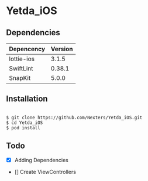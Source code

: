 # Yetda_iOS

## Dependencies
| Depencency | Version |
| ---------- | ------- |
| lottie-ios | 3.1.5   |
| SwiftLint  | 0.38.1  |
| SnapKit    | 5.0.0   |

## Installation
```shell

$ git clone https://github.com/Nexters/Yetda_iOS.git
$ cd Yetda_iOS
$ pod install
```

## Todo
- [X] Adding Dependencies
- [] Create ViewControllers